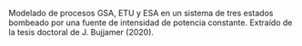 Modelado de procesos GSA, ETU y ESA en un sistema de tres estados bombeado por una fuente de intensidad de potencia constante. 
Extraído de la tesis doctoral de J. Bujjamer (2020).
